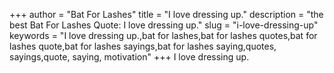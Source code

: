 +++
author = "Bat For Lashes"
title = "I love dressing up."
description = "the best Bat For Lashes Quote: I love dressing up."
slug = "i-love-dressing-up"
keywords = "I love dressing up.,bat for lashes,bat for lashes quotes,bat for lashes quote,bat for lashes sayings,bat for lashes saying,quotes, sayings,quote, saying, motivation"
+++
I love dressing up.
